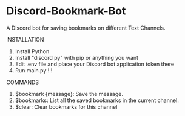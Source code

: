 # Discord-Bookmark-Bot
A Discord bot for saving bookmarks on different Text Channels.

INSTALLATION
1. Install Python
2. Install "discord py" with pip or anything you want
3. Edit .env file and place your Discord bot application token there
4. Run main.py !!!

COMMANDS
1. $bookmark {message}: Save the message.
2. $bookmarks:          List all the saved bookmarks in the current channel.
3. $clear:              Clear bookmarks for this channel
